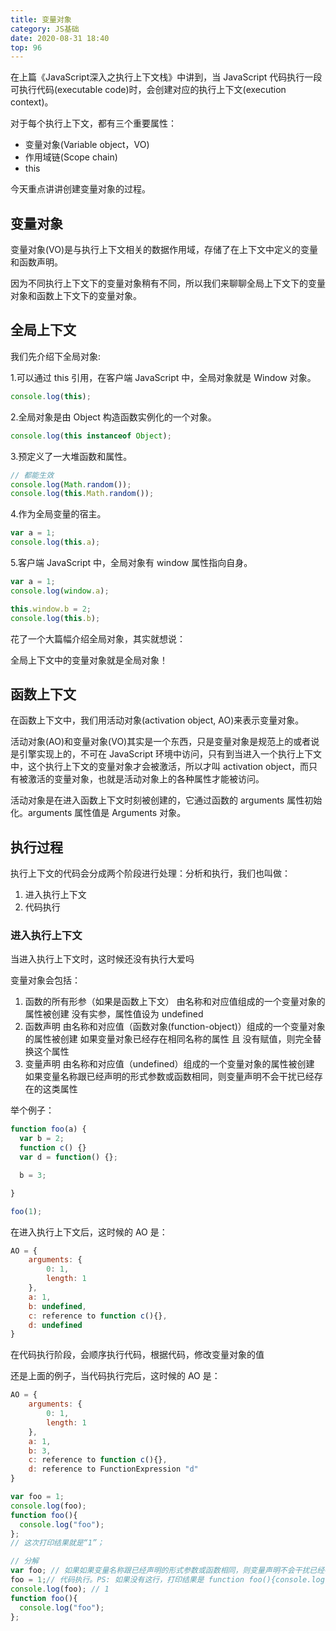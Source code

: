 ```yaml
---
title: 变量对象
category: JS基础
date: 2020-08-31 18:40
top: 96
---
```


在上篇《JavaScript深入之执行上下文栈》中讲到，当 JavaScript 代码执行一段可执行代码(executable code)时，会创建对应的执行上下文(execution context)。

对于每个执行上下文，都有三个重要属性：

- 变量对象(Variable object，VO)
- 作用域链(Scope chain)
- this

今天重点讲讲创建变量对象的过程。


## 变量对象

变量对象(VO)是与执行上下文相关的数据作用域，存储了在上下文中定义的变量和函数声明。

因为不同执行上下文下的变量对象稍有不同，所以我们来聊聊全局上下文下的变量对象和函数上下文下的变量对象。


## 全局上下文

我们先介绍下全局对象:

1.可以通过 this 引用，在客户端 JavaScript 中，全局对象就是 Window 对象。
```js
console.log(this);
```

2.全局对象是由 Object 构造函数实例化的一个对象。
```js
console.log(this instanceof Object);
```

3.预定义了一大堆函数和属性。
```js
// 都能生效
console.log(Math.random());
console.log(this.Math.random());
```

4.作为全局变量的宿主。
```js
var a = 1;
console.log(this.a);
```

5.客户端 JavaScript 中，全局对象有 window 属性指向自身。
```js
var a = 1;
console.log(window.a);

this.window.b = 2;
console.log(this.b);
```


花了一个大篇幅介绍全局对象，其实就想说：

全局上下文中的变量对象就是全局对象！


## 函数上下文

在函数上下文中，我们用活动对象(activation object, AO)来表示变量对象。

活动对象(AO)和变量对象(VO)其实是一个东西，只是变量对象是规范上的或者说是引擎实现上的，不可在 JavaScript 环境中访问，只有到当进入一个执行上下文中，这个执行上下文的变量对象才会被激活，所以才叫 activation object，而只有被激活的变量对象，也就是活动对象上的各种属性才能被访问。

活动对象是在进入函数上下文时刻被创建的，它通过函数的 arguments 属性初始化。arguments 属性值是 Arguments 对象。

## 执行过程

执行上下文的代码会分成两个阶段进行处理：分析和执行，我们也叫做：

1. 进入执行上下文
2. 代码执行

### 进入执行上下文

当进入执行上下文时，这时候还没有执行大爱吗

变量对象会包括：
1. 函数的所有形参（如果是函数上下文）
  由名称和对应值组成的一个变量对象的属性被创建
  没有实参，属性值设为 undefined
2. 函数声明
  由名称和对应值（函数对象(function-object)）组成的一个变量对象的属性被创建
  如果变量对象已经存在相同名称的属性 且 没有赋值，则完全替换这个属性
3. 变量声明
  由名称和对应值（undefined）组成的一个变量对象的属性被创建
  如果变量名称跟已经声明的形式参数或函数相同，则变量声明不会干扰已经存在的这类属性

举个例子：

```js
function foo(a) {
  var b = 2;
  function c() {}
  var d = function() {};

  b = 3;

}

foo(1);
```
在进入执行上下文后，这时候的 AO 是：
```js
AO = {
    arguments: {
        0: 1,
        length: 1
    },
    a: 1,
    b: undefined,
    c: reference to function c(){},
    d: undefined
}
```

在代码执行阶段，会顺序执行代码，根据代码，修改变量对象的值

还是上面的例子，当代码执行完后，这时候的 AO 是：

```js
AO = {
    arguments: {
        0: 1,
        length: 1
    },
    a: 1,
    b: 3,
    c: reference to function c(){},
    d: reference to FunctionExpression "d"
}
```

```js
var foo = 1;
console.log(foo);
function foo(){
  console.log("foo");
};
// 这次打印结果就是“1”；

// 分解
var foo; // 如果如果变量名称跟已经声明的形式参数或函数相同，则变量声明不会干扰已经存在的这类属性
foo = 1;// 代码执行。PS: 如果没有这行，打印结果是 function foo(){console.log('foo')};
console.log(foo); // 1
function foo(){
  console.log("foo");
};
```